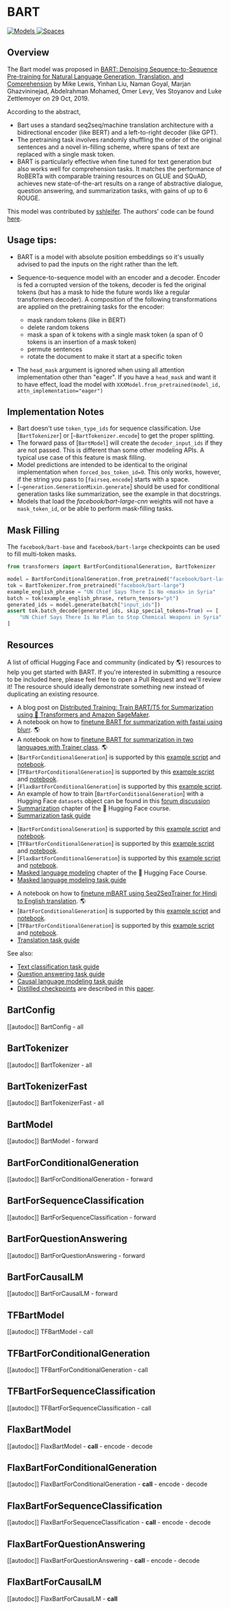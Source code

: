 <!--Copyright 2020 The HuggingFace Team. All rights reserved.

Licensed under the Apache License, Version 2.0 (the "License"); you may not use this file except in compliance with
the License. You may obtain a copy of the License at

http://www.apache.org/licenses/LICENSE-2.0

Unless required by applicable law or agreed to in writing, software distributed under the License is distributed on
an "AS IS" BASIS, WITHOUT WARRANTIES OR CONDITIONS OF ANY KIND, either express or implied. See the License for the
specific language governing permissions and limitations under the License.

⚠️ Note that this file is in Markdown but contain specific syntax for our doc-builder (similar to MDX) that may not be
rendered properly in your Markdown viewer.

-->

# BART

<div class="flex flex-wrap space-x-1">
<a href="https://huggingface.co/models?filter=bart">
<img alt="Models" src="https://img.shields.io/badge/All_model_pages-bart-blueviolet">
</a>
<a href="https://huggingface.co/spaces/docs-demos/bart-large-mnli">
<img alt="Spaces" src="https://img.shields.io/badge/%F0%9F%A4%97%20Hugging%20Face-Spaces-blue">
</a>
</div>

## Overview

The Bart model was proposed in [BART: Denoising Sequence-to-Sequence Pre-training for Natural Language Generation,
Translation, and Comprehension](https://arxiv.org/abs/1910.13461) by Mike Lewis, Yinhan Liu, Naman Goyal, Marjan
Ghazvininejad, Abdelrahman Mohamed, Omer Levy, Ves Stoyanov and Luke Zettlemoyer on 29 Oct, 2019.

According to the abstract,

- Bart uses a standard seq2seq/machine translation architecture with a bidirectional encoder (like BERT) and a
  left-to-right decoder (like GPT).
- The pretraining task involves randomly shuffling the order of the original sentences and a novel in-filling scheme,
  where spans of text are replaced with a single mask token.
- BART is particularly effective when fine tuned for text generation but also works well for comprehension tasks. It
  matches the performance of RoBERTa with comparable training resources on GLUE and SQuAD, achieves new
  state-of-the-art results on a range of abstractive dialogue, question answering, and summarization tasks, with gains
  of up to 6 ROUGE.

This model was contributed by [sshleifer](https://huggingface.co/sshleifer). The authors' code can be found [here](https://github.com/pytorch/fairseq/tree/master/examples/bart).

## Usage tips:

- BART is a model with absolute position embeddings so it's usually advised to pad the inputs on the right rather than
  the left.
- Sequence-to-sequence model with an encoder and a decoder. Encoder is fed a corrupted version of the tokens, decoder is fed the original tokens (but has a mask to hide the future words like a regular transformers decoder). A composition of the following transformations are applied on the pretraining tasks for the encoder:

  * mask random tokens (like in BERT)
  * delete random tokens
  * mask a span of k tokens with a single mask token (a span of 0 tokens is an insertion of a mask token)
  * permute sentences
  * rotate the document to make it start at a specific token
- The `head_mask` argument is ignored when using all attention implementation other than "eager". If you have a `head_mask` and want it to have effect, load the model with `XXXModel.from_pretrained(model_id, attn_implementation="eager")`  

## Implementation Notes

- Bart doesn't use `token_type_ids` for sequence classification. Use [`BartTokenizer`] or
  [`~BartTokenizer.encode`] to get the proper splitting.
- The forward pass of [`BartModel`] will create the `decoder_input_ids` if they are not passed.
  This is different than some other modeling APIs. A typical use case of this feature is mask filling.
- Model predictions are intended to be identical to the original implementation when
  `forced_bos_token_id=0`. This only works, however, if the string you pass to
  [`fairseq.encode`] starts with a space.
- [`~generation.GenerationMixin.generate`] should be used for conditional generation tasks like
  summarization, see the example in that docstrings.
- Models that load the *facebook/bart-large-cnn* weights will not have a `mask_token_id`, or be able to perform
  mask-filling tasks.

## Mask Filling

The `facebook/bart-base` and `facebook/bart-large` checkpoints can be used to fill multi-token masks.

```python
from transformers import BartForConditionalGeneration, BartTokenizer

model = BartForConditionalGeneration.from_pretrained("facebook/bart-large", forced_bos_token_id=0)
tok = BartTokenizer.from_pretrained("facebook/bart-large")
example_english_phrase = "UN Chief Says There Is No <mask> in Syria"
batch = tok(example_english_phrase, return_tensors="pt")
generated_ids = model.generate(batch["input_ids"])
assert tok.batch_decode(generated_ids, skip_special_tokens=True) == [
    "UN Chief Says There Is No Plan to Stop Chemical Weapons in Syria"
]
```

## Resources

A list of official Hugging Face and community (indicated by 🌎) resources to help you get started with BART. If you're interested in submitting a resource to be included here, please feel free to open a Pull Request and we'll review it! The resource should ideally demonstrate something new instead of duplicating an existing resource.

<PipelineTag pipeline="summarization"/>

- A blog post on [Distributed Training: Train BART/T5 for Summarization using 🤗 Transformers and Amazon SageMaker](https://huggingface.co/blog/sagemaker-distributed-training-seq2seq).
- A notebook on how to [finetune BART for summarization with fastai using blurr](https://colab.research.google.com/github/ohmeow/ohmeow_website/blob/master/posts/2021-05-25-mbart-sequence-classification-with-blurr.ipynb). 🌎
- A notebook on how to [finetune BART for summarization in two languages with Trainer class](https://colab.research.google.com/github/elsanns/xai-nlp-notebooks/blob/master/fine_tune_bart_summarization_two_langs.ipynb). 🌎
- [`BartForConditionalGeneration`] is supported by this [example script](https://github.com/huggingface/transformers/tree/main/examples/pytorch/summarization) and [notebook](https://colab.research.google.com/github/huggingface/notebooks/blob/main/examples/summarization.ipynb).
- [`TFBartForConditionalGeneration`] is supported by this [example script](https://github.com/huggingface/transformers/tree/main/examples/tensorflow/summarization) and [notebook](https://colab.research.google.com/github/huggingface/notebooks/blob/main/examples/summarization-tf.ipynb).
- [`FlaxBartForConditionalGeneration`] is supported by this [example script](https://github.com/huggingface/transformers/tree/main/examples/flax/summarization).
- An example of how to train [`BartForConditionalGeneration`] with a Hugging Face `datasets` object can be found in this [forum discussion](https://discuss.huggingface.co/t/train-bart-for-conditional-generation-e-g-summarization/1904)
- [Summarization](https://huggingface.co/course/chapter7/5?fw=pt#summarization) chapter of the 🤗 Hugging Face course.
- [Summarization task guide](../tasks/summarization)

<PipelineTag pipeline="fill-mask"/>

- [`BartForConditionalGeneration`] is supported by this [example script](https://github.com/huggingface/transformers/tree/main/examples/pytorch/language-modeling#robertabertdistilbert-and-masked-language-modeling) and [notebook](https://colab.research.google.com/github/huggingface/notebooks/blob/main/examples/language_modeling.ipynb).
- [`TFBartForConditionalGeneration`] is supported by this [example script](https://github.com/huggingface/transformers/tree/main/examples/tensorflow/language-modeling#run_mlmpy) and [notebook](https://colab.research.google.com/github/huggingface/notebooks/blob/main/examples/language_modeling-tf.ipynb).
- [`FlaxBartForConditionalGeneration`] is supported by this [example script](https://github.com/huggingface/transformers/tree/main/examples/flax/language-modeling#masked-language-modeling) and [notebook](https://colab.research.google.com/github/huggingface/notebooks/blob/main/examples/masked_language_modeling_flax.ipynb).
- [Masked language modeling](https://huggingface.co/course/chapter7/3?fw=pt) chapter of the 🤗 Hugging Face Course.
- [Masked language modeling task guide](../tasks/masked_language_modeling)

<PipelineTag pipeline="translation"/>

- A notebook on how to [finetune mBART using Seq2SeqTrainer for Hindi to English translation](https://colab.research.google.com/github/vasudevgupta7/huggingface-tutorials/blob/main/translation_training.ipynb). 🌎
- [`BartForConditionalGeneration`] is supported by this [example script](https://github.com/huggingface/transformers/tree/main/examples/pytorch/translation) and [notebook](https://colab.research.google.com/github/huggingface/notebooks/blob/main/examples/translation.ipynb).
- [`TFBartForConditionalGeneration`] is supported by this [example script](https://github.com/huggingface/transformers/tree/main/examples/tensorflow/translation) and [notebook](https://colab.research.google.com/github/huggingface/notebooks/blob/main/examples/translation-tf.ipynb).
- [Translation task guide](../tasks/translation)

See also:
- [Text classification task guide](../tasks/sequence_classification)
- [Question answering task guide](../tasks/question_answering)
- [Causal language modeling task guide](../tasks/language_modeling)
- [Distilled checkpoints](https://huggingface.co/models?search=distilbart) are described in this [paper](https://arxiv.org/abs/2010.13002).

## BartConfig

[[autodoc]] BartConfig
    - all

## BartTokenizer

[[autodoc]] BartTokenizer
    - all

## BartTokenizerFast

[[autodoc]] BartTokenizerFast
    - all


<frameworkcontent>
<pt>

## BartModel

[[autodoc]] BartModel
    - forward

## BartForConditionalGeneration

[[autodoc]] BartForConditionalGeneration
    - forward

## BartForSequenceClassification

[[autodoc]] BartForSequenceClassification
    - forward

## BartForQuestionAnswering

[[autodoc]] BartForQuestionAnswering
    - forward

## BartForCausalLM

[[autodoc]] BartForCausalLM
    - forward

</pt>
<tf>

## TFBartModel

[[autodoc]] TFBartModel
    - call

## TFBartForConditionalGeneration

[[autodoc]] TFBartForConditionalGeneration
    - call

## TFBartForSequenceClassification

[[autodoc]] TFBartForSequenceClassification
    - call

</tf>
<jax>

## FlaxBartModel

[[autodoc]] FlaxBartModel
    - __call__
    - encode
    - decode

## FlaxBartForConditionalGeneration

[[autodoc]] FlaxBartForConditionalGeneration
    - __call__
    - encode
    - decode

## FlaxBartForSequenceClassification

[[autodoc]] FlaxBartForSequenceClassification
    - __call__
    - encode
    - decode

## FlaxBartForQuestionAnswering

[[autodoc]] FlaxBartForQuestionAnswering
    - __call__
    - encode
    - decode

## FlaxBartForCausalLM

[[autodoc]] FlaxBartForCausalLM
    - __call__
</jax>
</frameworkcontent>



